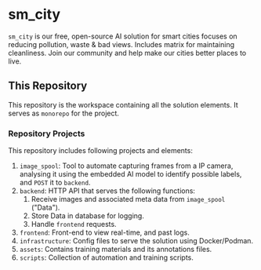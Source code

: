 # sm_city

`sm_city` is our free, open-source AI solution for smart cities focuses on reducing pollution, waste & bad views. Includes matrix for maintaining cleanliness. Join our community and help make our cities better places to live.

## This Repository

This repository is the workspace containing all the solution elements. It serves as `monorepo` for the project.

### Repository Projects

This repository includes following projects and elements:

1. `image_spool`: Tool to automate capturing frames from a IP camera, analysing it using the embedded AI model to identify possible labels, and `POST` it to `backend`.
2. `backend`: HTTP API that serves the following functions:
   1. Receive images and associated meta data from `image_spool` ("Data").
   2. Store Data in database for logging.
   3. Handle `frontend` requests.
3. `frontend`: Front-end to view real-time, and past logs.
4. `infrastructure`: Config files to serve the solution using Docker/Podman.
5. `assets`: Contains training materials and its annotations files.
6. `scripts`: Collection of automation and training scripts.
